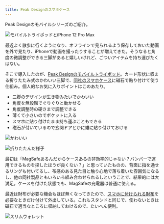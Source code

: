 ```yaml
---
title: Peak Designのスマホケース
---
```

Peak Designのモバイルシリーズのご紹介。

![](https://lh5.googleusercontent.com/GH0Q4k66xUentjBsuWNq-10iL1Ux3UkZhJOjtqxK3rqWZuHF7Fsku0fo_xJrAdB-o3VuKqL7V0p3yjEx6JLbg6MLFr5-lpK1lLyKwK2Sp02epLs4SEidoO79mHYMu7g7AIR9FuHaZE1SM4NKHQk3AQ "モバイルトライポッドとiPhone 12 Pro Max")

最近よく散歩に行くようになり、オフラインで見られるよう保存しておいた動画を外で見たり、iPhoneで動画を撮ったりすることが増えてきた。そうなると角度の微調整ができる三脚があると嬉しいけれど、ごついアイテムを持ち運びたくはない。

そこで導入したのが、[Peak Designのモバイルトライポッド](https://www.amazon.co.jp/dp/B09FRZPLL3)。カード形状に収まる折りたたみ式のかわいい三脚で、[同社のスマホケース](https://www.amazon.co.jp/dp/B09FP3HP7Z?)に磁石で貼り付けて使う仕組み。個人的なお気に入りポイントはこのあたり。

*   三脚のデザインが生き物みたいでかわいい
*   角度を無段階でぐりぐりと動かせる
*   角度調整時の硬さまで調整できる
*   薄くて小さいのでポケットに入る
*   スマホに貼り付けたまま持ち運ぶこともできる
*   磁石が付いているので玄関ドアとかに雑に貼り付けておける

![](https://lh4.googleusercontent.com/HrcRIiFw8FL4XeMpKQr50VDKYxb_u-3mwhGiFQaa2VzbUWjYfiaR_o7zLkrNwYA4azoBipuJ3crrnuqw6iLi5wDjus-UUFYXB7k4UK_vgBVYRb6c_69cHpSu_i08xw6PluMcIwf0tuzTl_74obiiew "かわいい")

![](https://lh4.googleusercontent.com/GXQuI1uJXMySpIAQs8S--XOzzPubCoRRrk4_m-tzCWovEVUAjfQvanzs_YNmcS65mzao-lbvYcgppbPY3T3LyCUbDZzuZY1x9FQEoiO7FFuauevUhrtItrbUAC5EUAbr-4ryGiPkbOPoyrM6duQi0w "折りたたんだ様子")

最初は「MagSafeあるんだからケースあるの非効率的じゃない？バンパーで運用できるものを探したほうが良くない？」と思っていたものの、背面に指を通せるリングも付いてるし、布感のある見た目と触り心地で落ち着いた雰囲気になるし、他の同社製品ともいろいろ組み合わせられるしということで、結果的には大満足。ケースを付けた状態でも、MagSafeの充電器は普通に使える。

最近は財布が必要な機会もほぼ無くなってきたので、[スマホに付けられる財布](https://www.amazon.co.jp/dp/B09FSGW671)を必要なときだけ付けて外出している。これもスタンドと同じで、使わないときは磁石で適当なところに収納しておけるので、たいへん便利。

![](https://lh5.googleusercontent.com/6gr-8CIzIRdafvUMwAXEsD7CfNcZcwU8UkTQqdO3HGaBH65fzjknDQ9pxO4oDuUTNaTjYPR5_p1_B8XWO4R72LtdI6eCz7garSSCmUzzNVKzHPDE7m5787wX7zNqzFsg6vbQgWKgSUbH2kW6Pn3Ljg "スリムウォレット")
